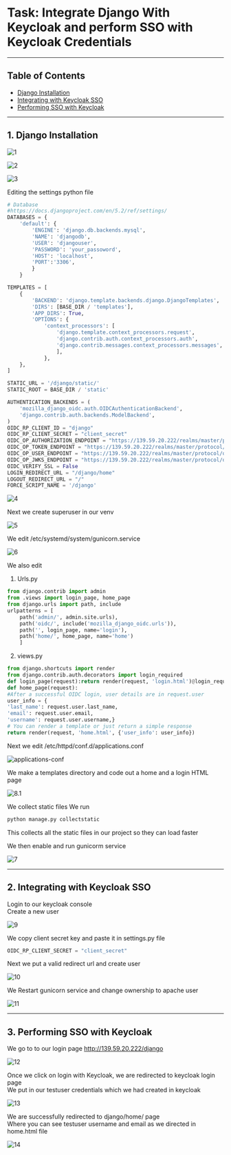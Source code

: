 # Task: Integrate Django With Keycloak and perform SSO with Keycloak Credentials
---
## Table of Contents
- [Django Installation](#1-django-installation)
- [Integrating with Keycloak SSO](#2-integrating-with-keycloak-sso)
- [Performing SSO with Keycloak](#3-performing-sso-with-keycloak)

---

## 1. Django Installation

![1](./images/4/1.png)

![2](./images/4/2.png)

![3](./images/4/3.png)

Editing the settings python file

```python
# Database
#https://docs.djangoproject.com/en/5.2/ref/settings/ 
DATABASES = {
    'default': {
        'ENGINE': 'django.db.backends.mysql',
        'NAME': 'djangodb',
        'USER': 'djangouser',
        'PASSWORD': 'your_passoword',
        'HOST': 'localhost',
        'PORT':'3306',
        }
    }
```

```python
TEMPLATES = [
    {
        'BACKEND': 'django.template.backends.django.DjangoTemplates',
        'DIRS': [BASE_DIR / 'templates'],
        'APP_DIRS': True,
        'OPTIONS': {
            'context_processors': [
                'django.template.context_processors.request',
                'django.contrib.auth.context_processors.auth',
                'django.contrib.messages.context_processors.messages',
                ],
            },
    },
]                                                                                                                                 
```
```python
STATIC_URL = '/django/static/'
STATIC_ROOT = BASE_DIR / 'static'
```
```python
AUTHENTICATION_BACKENDS = (
    'mozilla_django_oidc.auth.OIDCAuthenticationBackend',
    'django.contrib.auth.backends.ModelBackend',
)                                                
OIDC_RP_CLIENT_ID = "django"                 
OIDC_RP_CLIENT_SECRET = "client_secret"
OIDC_OP_AUTHORIZATION_ENDPOINT = "https://139.59.20.222/realms/master/protocol/openid-connect/auth"
OIDC_OP_TOKEN_ENDPOINT = "https://139.59.20.222/realms/master/protocol/openid-connect/token"
OIDC_OP_USER_ENDPOINT = "https://139.59.20.222/realms/master/protocol/openid"
OIDC_OP_JWKS_ENDPOINT = "https://139.59.20.222/realms/master/protocol/openid-connect/certs"
OIDC_VERIFY_SSL = False  
LOGIN_REDIRECT_URL = "/django/home"
LOGOUT_REDIRECT_URL = "/"  
FORCE_SCRIPT_NAME = '/django'                                               
```

![4](./images/4/4.png)

Next we create superuser in our venv

![5](./images/4/5.png)

We edit /etc/systemd/system/gunicorn.service

![6](./images/4/6.png)

We also edit 

1. Urls.py

```python
from django.contrib import admin
from .views import login_page, home_page
from django.urls import path, include
urlpatterns = [
    path('admin/', admin.site.urls),
    path('oidc/', include('mozilla_django_oidc.urls')),
    path('', login_page, name='login'),
    path('home/', home_page, name='home')
    ] 
```

2. views.py

```python
from django.shortcuts import render
from django.contrib.auth.decorators import login_required
def login_page(request):return render(request, 'login.html')@login_required
def home_page(request):                         
#After a successful OIDC login, user details are in request.user
user_info = {
'last_name': request.user.last_name,
'email': request.user.email,
'username': request.user.username,} 
# You can render a template or just return a simple response                                                             
return render(request, 'home.html', {'user_info': user_info})
```

Next we edit /etc/httpd/conf.d/applications.conf

![applications-conf](./images/4/applications-conf.png)

We make a templates directory and code out a home and a login HTML page

![8.1](./images/4/8.1.png)

We collect static files
We run
```bash
python manage.py collectstatic
```
This collects all the static files in our project so they can load faster

We then enable and run gunicorm service

![7](./images/4/7.png)

---

## 2. Integrating with Keycloak SSO

Login to our keycloak console  
Create a new user 

![9](./images/4/9.png)

We copy client secret key and paste it in settings.py file
```python
OIDC_RP_CLIENT_SECRET = "client_secret"
```

Next we put a valid redirect url and create user

![10](./images/4/10.png)

We Restart gunicorn service and change ownership to apache user

![11](./images/4/11.png)

---

## 3. Performing SSO with Keycloak

We go to to our login page http://139.59.20.222/django

![12](./images/4/12.png)

Once we click on login with Keycloak, we are redirected to keycloak login page  
We put in our testuser credentials which we had created in keycloak

![13](./images/4/13.png)

We are successfully redirected to django/home/ page  
Where you can see testuser username and email as we directed in home.html file

![14](./images/4/14.png)


